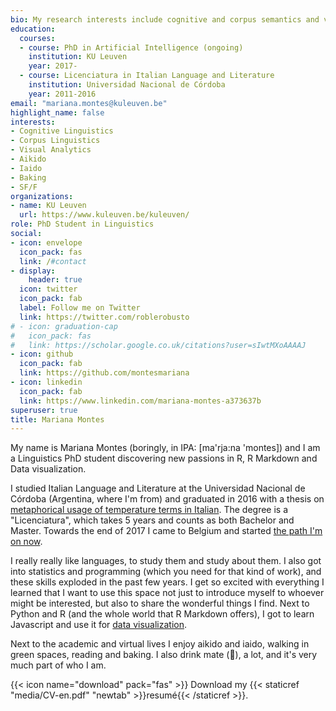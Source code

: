 ```yaml
---
bio: My research interests include cognitive and corpus semantics and visual analytics.
education:
  courses:
  - course: PhD in Artificial Intelligence (ongoing)
    institution: KU Leuven
    year: 2017-
  - course: Licenciatura in Italian Language and Literature
    institution: Universidad Nacional de Córdoba
    year: 2011-2016
email: "mariana.montes@kuleuven.be"
highlight_name: false
interests:
- Cognitive Linguistics
- Corpus Linguistics
- Visual Analytics
- Aikido
- Iaido
- Baking
- SF/F
organizations:
- name: KU Leuven
  url: https://www.kuleuven.be/kuleuven/
role: PhD Student in Linguistics
social:
- icon: envelope
  icon_pack: fas
  link: /#contact
- display:
    header: true
  icon: twitter
  icon_pack: fab
  label: Follow me on Twitter
  link: https://twitter.com/roblerobusto
# - icon: graduation-cap
#   icon_pack: fas
#   link: https://scholar.google.co.uk/citations?user=sIwtMXoAAAAJ
- icon: github
  icon_pack: fab
  link: https://github.com/montesmariana
- icon: linkedin
  icon_pack: fab
  link: https://www.linkedin.com/mariana-montes-a373637b
superuser: true
title: Mariana Montes
---
```


My name is Mariana Montes (boringly, in IPA: [ma'rja:na 'montes]) and I am a Linguistics PhD student discovering new passions in R, R Markdown and Data visualization.

I studied Italian Language and Literature at the Universidad Nacional de Córdoba (Argentina, where I'm from) and graduated in 2016 with a thesis on [metaphorical usage of temperature terms in Italian](https://rdu.unc.edu.ar/bitstream/handle/11086/14119/Mariana%20Montes.pdf?sequence=1&isAllowed=y). The degree is a "Licenciatura", which takes 5 years and counts as both Bachelor and Master. Towards the end of 2017
I came to Belgium and started [the path I'm on now](https://www.arts.kuleuven.be/ling/qlvl/people/pages/00118974).

I really really like languages, to study them and study about them. I also got into statistics and programming (which you need for that kind of work), and these skills exploded in the past few years. I get so excited with everything I learned that I want to use this space not just to introduce myself to whoever might be interested, but also to share the wonderful things I find. Next to Python and R (and the whole world that R Markdown offers), I got to learn Javascript and use it for [data visualization](https://montesmariana.github.io/NephoVis/).

Next to the academic and virtual lives I enjoy aikido and iaido, walking in green spaces, reading and baking. I also drink mate (🧉), a lot, and it's very much part of who I am.

{{< icon name="download" pack="fas" >}} Download my {{< staticref "media/CV-en.pdf" "newtab" >}}resumé{{< /staticref >}}.
